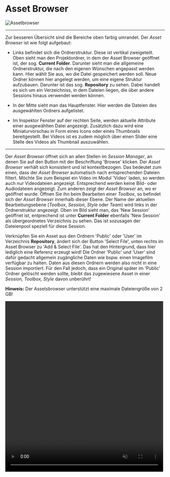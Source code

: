 # Asset Browser

![Assetbrowser](../img/Manager/AssetBrowser_2.PNG)

***

Zur besseren Übersicht sind die Bereiche oben farbig umrandet. Der *Asset Browser* ist wie folgt aufgebaut:


* Links befindet sich die Ordnerstruktur. Diese ist vertikal zweigeteilt. Oben sieht man den Projektordner, in dem der Asset Browser geöffnet ist, der sog. **Current Folder**. Darunter sieht man die allgemeine Ordnerstruktur, die nach den eigenen Wünschen angepasst werden kann. Hier wählt Sie aus, wo die Datei gespeichert werden soll. Neue Ordner können hier angelegt werden, um eine eigene Struktur aufzubauen. Darunter ist das sog. **Repository** zu sehen. Dabei handelt es sich um ein Verzeichniss, in dem Dateien liegen, die über andere Sessions hinaus verwendet werden können.

* In der Mitte sieht man das Hauptfenster. Hier werden die Dateien des ausgewählten Ordners aufgelistet. 

* Im Inspektor Fenster auf der rechten Seite, werden aktuelle Attribute einer ausgewählten Datei angezeigt. Zusätzlich dazu wird eine Miniaturvorschau in Form eines Icons oder eines Thumbnails bereitgestellt. Bei Videos ist es zudem möglich über einen Slider eine Stelle des Videos als Thumbnail auszuwählen.

***
Der *Asset Browser* öffnet sich an allen Stellen im *Session Manager*, an denen Sie auf den Button mit der Beschriftung 'Browse' klicken. Der *Asset Browser* verhält sich konsistent und ist kontextbezogen. Das bedeutet zum einen, dass der *Asset Browser* automatisch nach entsprechenden Dateien filtert. Möchte Sie zum Beispiel ein Video im Modul 'Video' laden, so werden auch nur Videodateien angezeigt. Entsprechend werden keine Bild- oder Audiodateien angezeigt. Zum anderen zeigt der *Asset Browser* an, wo er geöffnet wurde. Öffnen Sie ihn beim Bearbeiten einer *Toolbox*, so befindet sich der *Asset Browser* innerhalb dieser Ebene. Der Name der aktuellen Bearbeitungsebene (*Toolbox*, *Session*, *Style* oder *Team*) wird links in der Ordnerstruktur angezeigt. Oben im Bild sieht man, das 'New Session' geöffnet ist, entprechend ist unter **Current Folder** ebenfalls 'New Session' als übergeordnetes Verzeichnis zu sehen. Das ist sozusagen der Dateienpool speziell für diese Session.

Verknüpfen Sie ein Asset aus den Ordnern 'Public' oder 'User' im Verzeichnis **Repository**, ändert sich der Button 'Select File', unten rechts im Asset Browser zu 'Add & Select File'. Das hat den Hintergrund, dass hier lediglich eine Referenz erzeugt wird! Die Ordner 'Public' und 'User' sind dafür gedacht allgemein zugängliche Daten wie bspw. einen Imagefilm verfügbar zu halten. Daten aus diesen Ordnern werden also nicht in eine Session importiert. Für den Fall jedoch, dass ein Original später im 'Public' Ordner gelöscht werden sollte, bleibt das zugewiesene Asset in einer *Session, Toolbox, Style* davon unberührt!

**Hinweis:** Der Assetsbrowser unterstützt eine maximale Dateiengröße von 2 GB!

<!---
![AessetBrowserVerzeichnisse](../img/Manager/Gifs/Assetbrowser_AddAndSelect.gif)
--->

<div class="row post-image-bg" markdown="1">
    <video width="99%" height="540" autoplay loop muted markdown="1">
        <source src="../img/Manager/Gifs/Assetbrowser_AddAndSelect.webm" type="video/webm" markdown="1">
    </video>
</div>
